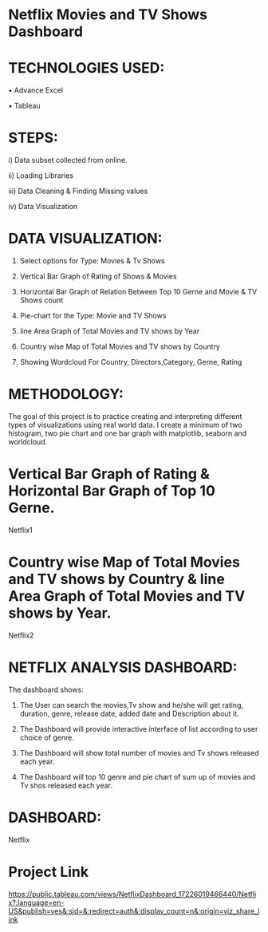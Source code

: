 # Netflix Movies and TV Shows Dashboard




# TECHNOLOGIES USED:

•	Advance Excel

•	Tableau


# STEPS:

i) Data subset collected from online.

ii) Loading Libraries

iii) Data Cleaning & Finding Missing values

iv) Data Visualization

# DATA VISUALIZATION:

1) Select options for Type: Movies & Tv Shows

2) Vertical Bar Graph of Rating of Shows & Movies

3) Horizontal Bar Graph of Relation Between Top 10 Gerne and Movie & TV Shows count

4) Pie-chart for the Type: Movie and TV Shows

5) line Area Graph of Total Movies and TV shows by Year

6) Country wise Map of Total Movies and TV shows by Country

7) Showing Wordcloud For Country, Directors,Category, Gerne, Rating
   
# METHODOLOGY:
The goal of this project is to practice creating and interpreting different types of visualizations using real world data. I create a minimum of two histogram, two pie chart and one bar graph with matplotlib, seaborn and worldcloud.

# Vertical Bar Graph of Rating & Horizontal Bar Graph of Top 10 Gerne.
Netflix1

# Country wise Map of Total Movies and TV shows by Country & line Area Graph of Total Movies and TV shows by Year.
Netflix2

# NETFLIX ANALYSIS DASHBOARD:

The dashboard shows:

1) The User can search the movies,Tv show and he/she will get rating, duration, genre, release date, added date and Description about it.
 
2) The Dashboard will provide interactive interface of list according to user choice of genre.
 
3) The Dashboard will show total number of movies and Tv shows released each year.
   
4) The Dashboard will top 10 genre and pie chart of sum up of movies and Tv shos released each year.
   
# DASHBOARD:

Netflix




# Project Link

https://public.tableau.com/views/NetflixDashboard_17226019466440/Netflix?:language=en-US&publish=yes&:sid=&:redirect=auth&:display_count=n&:origin=viz_share_link

